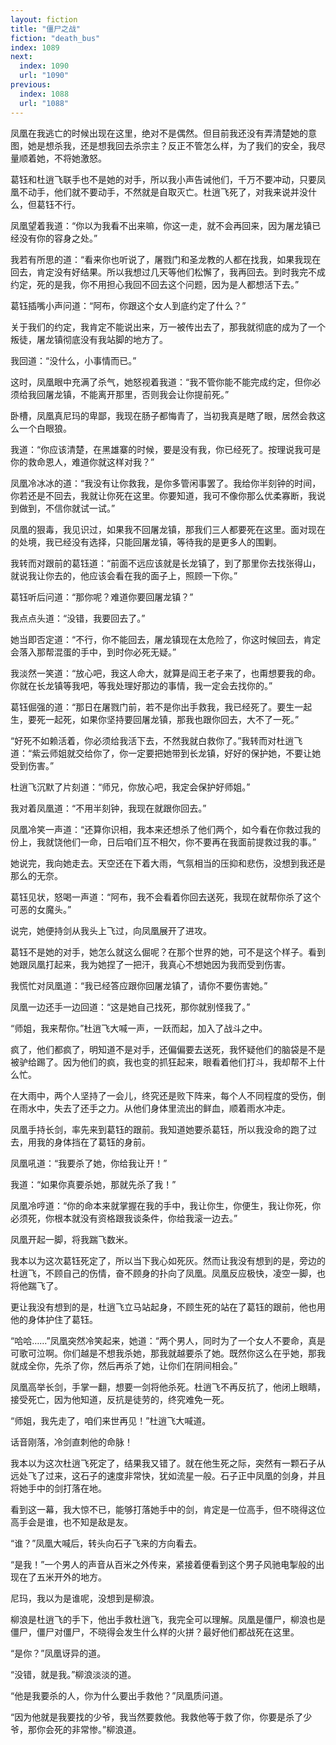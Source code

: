 ```yaml
---
layout: fiction
title: "僵尸之战"
fiction: "death_bus"
index: 1089
next:
  index: 1090
  url: "1090"
previous:
  index: 1088
  url: "1088"
---
```

凤凰在我逃亡的时候出现在这里，绝对不是偶然。但目前我还没有弄清楚她的意图，她是想杀我，还是想我回去杀宗主？反正不管怎么样，为了我们的安全，我尽量顺着她，不将她激怒。

葛钰和杜逍飞联手也不是她的对手，所以我小声告诫他们，千万不要冲动，只要凤凰不动手，他们就不要动手，不然就是自取灭亡。杜逍飞死了，对我来说并没什么，但葛钰不行。

凤凰望着我道：“你以为我看不出来嘛，你这一走，就不会再回来，因为屠龙镇已经没有你的容身之处。”

我若有所思的道：“看来你也听说了，屠戮门和圣龙教的人都在找我，如果我现在回去，肯定没有好结果。所以我想过几天等他们松懈了，我再回去。到时我完不成约定，死的是我，你不用担心我回不回去这个问题，因为是人都想活下去。”

葛钰插嘴小声问道：“阿布，你跟这个女人到底约定了什么？”

关于我们的约定，我肯定不能说出来，万一被传出去了，那我就彻底的成为了一个叛徒，屠龙镇彻底没有我站脚的地方了。

我回道：“没什么，小事情而已。”

这时，凤凰眼中充满了杀气，她怒视着我道：“我不管你能不能完成约定，但你必须给我回屠龙镇，不能离开那里，否则我会让你提前死。”

卧槽，凤凰真尼玛的卑鄙，我现在肠子都悔青了，当初我真是瞎了眼，居然会救这么一个白眼狼。

我道：“你应该清楚，在黑雄寨的时候，要是没有我，你已经死了。按理说我可是你的救命恩人，难道你就这样对我？”

凤凰冷冰冰的道：“我没有让你救我，是你多管闲事罢了。我给你半刻钟的时间，你若还是不回去，我就让你死在这里。你要知道，我可不像你那么优柔寡断，我说到做到，不信你就试一试。”

凤凰的狠毒，我见识过，如果我不回屠龙镇，那我们三人都要死在这里。面对现在的处境，我已经没有选择，只能回屠龙镇，等待我的是更多人的围剿。

我转而对跟前的葛钰道：“前面不远应该就是长龙镇了，到了那里你去找张得山，就说我让你去的，他应该会看在我的面子上，照顾一下你。”

葛钰听后问道：“那你呢？难道你要回屠龙镇？”

我点点头道：“没错，我要回去了。”

她当即否定道：“不行，你不能回去，屠龙镇现在太危险了，你这时候回去，肯定会落入那帮混蛋的手中，到时你必死无疑。”

我淡然一笑道：“放心吧，我这人命大，就算是阎王老子来了，也甭想要我的命。你就在长龙镇等我吧，等我处理好那边的事情，我一定会去找你的。”

葛钰倔强的道：“那日在屠戮门前，若不是你出手救我，我已经死了。要生一起生，要死一起死，如果你坚持要回屠龙镇，那我也跟你回去，大不了一死。”

“好死不如赖活着，你必须给我活下去，不然我就白救你了。”我转而对杜逍飞道：“紫云师姐就交给你了，你一定要把她带到长龙镇，好好的保护她，不要让她受到伤害。”

杜逍飞沉默了片刻道：“师兄，你放心吧，我定会保护好师姐。”

我对着凤凰道：“不用半刻钟，我现在就跟你回去。”

凤凰冷笑一声道：“还算你识相，我本来还想杀了他们两个，如今看在你救过我的份上，我就饶他们一命，日后咱们互不相欠，你不要再在我面前提救过我的事。”

她说完，我向她走去。天空还在下着大雨，气氛相当的压抑和悲伤，没想到我还是那么的无奈。

葛钰见状，怒喝一声道：“阿布，我不会看着你回去送死，我现在就帮你杀了这个可恶的女魔头。”

说完，她便持剑从我头上飞过，向凤凰展开了进攻。

葛钰不是她的对手，她怎么就这么倔呢？在那个世界的她，可不是这个样子。看到她跟凤凰打起来，我为她捏了一把汗，我真心不想她因为我而受到伤害。

我慌忙对凤凰道：“我已经答应跟你回屠龙镇了，请你不要伤害她。”

凤凰一边还手一边回道：“这是她自己找死，那你就别怪我了。”

“师姐，我来帮你。”杜逍飞大喊一声，一跃而起，加入了战斗之中。

疯了，他们都疯了，明知道不是对手，还偏偏要去送死，我怀疑他们的脑袋是不是被驴给踢了。因为他们的疯，我也变的抓狂起来，眼看着他们打斗，我却帮不上什么忙。

在大雨中，两个人坚持了一会儿，终究还是败下阵来，每个人不同程度的受伤，倒在雨水中，失去了还手之力。从他们身体里流出的鲜血，顺着雨水冲走。

凤凰手持长剑，率先来到葛钰的跟前。我知道她要杀葛钰，所以我没命的跑了过去，用我的身体挡在了葛钰的身前。

凤凰吼道：“我要杀了她，你给我让开！”

我道：“如果你真要杀她，那就先杀了我！”

凤凰冷哼道：“你的命本来就掌握在我的手中，我让你生，你便生，我让你死，你必须死，你根本就没有资格跟我谈条件，你给我滚一边去。”

凤凰开起一脚，将我踹飞数米。

我本以为这次葛钰死定了，所以当下我心如死灰。然而让我没有想到的是，旁边的杜逍飞，不顾自己的伤情，奋不顾身的扑向了凤凰。凤凰反应极快，凌空一脚，也将他踹飞了。

更让我没有想到的是，杜逍飞立马站起身，不顾生死的站在了葛钰的跟前，他也用他的身体护住了葛钰。

“哈哈……”凤凰突然冷笑起来，她道：“两个男人，同时为了一个女人不要命，真是可歌可泣啊。你们越是不想我杀她，那我就越要杀了她。既然你这么在乎她，那我就成全你，先杀了你，然后再杀了她，让你们在阴间相会。”

凤凰高举长剑，手掌一翻，想要一剑将他杀死。杜逍飞不再反抗了，他闭上眼睛，接受死亡，因为他知道，反抗是徒劳的，终究难免一死。

“师姐，我先走了，咱们来世再见！”杜逍飞大喊道。

话音刚落，冷剑直刺他的命脉！

我本以为这次杜逍飞死定了，结果我又错了。就在他生死之际，突然有一颗石子从远处飞了过来，这石子的速度非常快，犹如流星一般。石子正中凤凰的剑身，并且将她手中的剑打落在地。

看到这一幕，我大惊不已，能够打落她手中的剑，肯定是一位高手，但不晓得这位高手会是谁，也不知是敌是友。

“谁？”凤凰大喊后，转头向石子飞来的方向看去。

“是我！”一个男人的声音从百米之外传来，紧接着便看到这个男子风驰电掣般的出现在了五米开外的地方。

尼玛，我以为是谁呢，没想到是柳浪。

柳浪是杜逍飞的手下，他出手救杜逍飞，我完全可以理解。凤凰是僵尸，柳浪也是僵尸，僵尸对僵尸，不晓得会发生什么样的火拼？最好他们都战死在这里。

“是你？”凤凰讶异的道。

“没错，就是我。”柳浪淡淡的道。

“他是我要杀的人，你为什么要出手救他？”凤凰质问道。

“因为他就是我要找的少爷，我当然要救他。我救他等于救了你，你要是杀了少爷，那你会死的非常惨。”柳浪道。